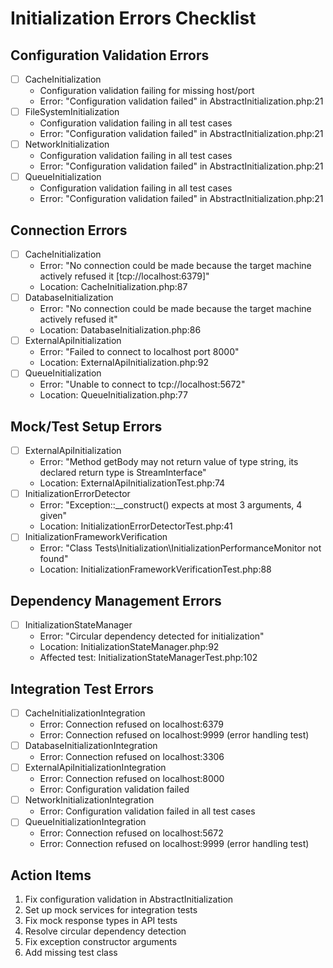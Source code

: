 # Initialization Errors Checklist

## Configuration Validation Errors
- [ ] CacheInitialization
  - Configuration validation failing for missing host/port
  - Error: "Configuration validation failed" in AbstractInitialization.php:21
- [ ] FileSystemInitialization
  - Configuration validation failing in all test cases
  - Error: "Configuration validation failed" in AbstractInitialization.php:21
- [ ] NetworkInitialization
  - Configuration validation failing in all test cases
  - Error: "Configuration validation failed" in AbstractInitialization.php:21
- [ ] QueueInitialization
  - Configuration validation failing in all test cases
  - Error: "Configuration validation failed" in AbstractInitialization.php:21

## Connection Errors
- [ ] CacheInitialization
  - Error: "No connection could be made because the target machine actively refused it [tcp://localhost:6379]"
  - Location: CacheInitialization.php:87
- [ ] DatabaseInitialization
  - Error: "No connection could be made because the target machine actively refused it"
  - Location: DatabaseInitialization.php:86
- [ ] ExternalApiInitialization
  - Error: "Failed to connect to localhost port 8000"
  - Location: ExternalApiInitialization.php:92
- [ ] QueueInitialization
  - Error: "Unable to connect to tcp://localhost:5672"
  - Location: QueueInitialization.php:77

## Mock/Test Setup Errors
- [ ] ExternalApiInitialization
  - Error: "Method getBody may not return value of type string, its declared return type is StreamInterface"
  - Location: ExternalApiInitializationTest.php:74
- [ ] InitializationErrorDetector
  - Error: "Exception::__construct() expects at most 3 arguments, 4 given"
  - Location: InitializationErrorDetectorTest.php:41
- [ ] InitializationFrameworkVerification
  - Error: "Class Tests\Initialization\InitializationPerformanceMonitor not found"
  - Location: InitializationFrameworkVerificationTest.php:88

## Dependency Management Errors
- [ ] InitializationStateManager
  - Error: "Circular dependency detected for initialization"
  - Location: InitializationStateManager.php:92
  - Affected test: InitializationStateManagerTest.php:102

## Integration Test Errors
- [ ] CacheInitializationIntegration
  - Error: Connection refused on localhost:6379
  - Error: Connection refused on localhost:9999 (error handling test)
- [ ] DatabaseInitializationIntegration
  - Error: Connection refused on localhost:3306
- [ ] ExternalApiInitializationIntegration
  - Error: Connection refused on localhost:8000
  - Error: Configuration validation failed
- [ ] NetworkInitializationIntegration
  - Error: Configuration validation failed in all test cases
- [ ] QueueInitializationIntegration
  - Error: Connection refused on localhost:5672
  - Error: Connection refused on localhost:9999 (error handling test)

## Action Items
1. Fix configuration validation in AbstractInitialization
2. Set up mock services for integration tests
3. Fix mock response types in API tests
4. Resolve circular dependency detection
5. Fix exception constructor arguments
6. Add missing test class 